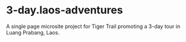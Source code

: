 # 3-day.laos-adventures
A single page microsite project for Tiger Trail promoting a 3-day tour in Luang Prabang, Laos.
